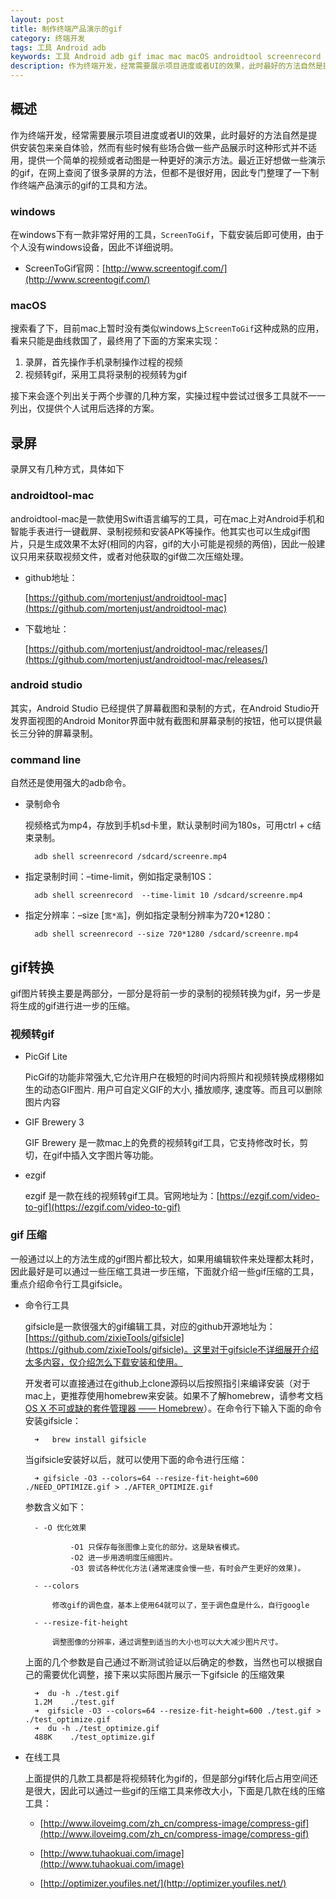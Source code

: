 ```yaml
---
layout: post
title: 制作终端产品演示的gif
category: 终端开发
tags: 工具 Android adb
keywords: 工具 Android adb gif imac mac macOS androidtool screenrecord PicGif GIF Brewery ezgif
description: 作为终端开发，经常需要展示项目进度或者UI的效果，此时最好的方法自然是提供安装包来亲自体验，然而有些时候有些场合做一些产品展示时这种形式并不适用，提供一个简单的视频或者动图是一种更好的演示方法。最近正好想做一些演示的gif，在网上查阅了很多录屏的方法，但都不是很好用，因此专门整理了一下制作终端产品演示的gif的工具和方法。
---
```


## 概述

作为终端开发，经常需要展示项目进度或者UI的效果，此时最好的方法自然是提供安装包来亲自体验，然而有些时候有些场合做一些产品展示时这种形式并不适用，提供一个简单的视频或者动图是一种更好的演示方法。最近正好想做一些演示的gif，在网上查阅了很多录屏的方法，但都不是很好用，因此专门整理了一下制作终端产品演示的gif的工具和方法。

### windows

在windows下有一款非常好用的工具，`ScreenToGif`，下载安装后即可使用，由于个人没有windows设备，因此不详细说明。

- ScreenToGif官网：[http://www.screentogif.com/](http://www.screentogif.com/)

### macOS

搜索看了下，目前mac上暂时没有类似windows上`ScreenToGif`这种成熟的应用，看来只能是曲线救国了，最终用了下面的方案来实现：

1. 录屏，首先操作手机录制操作过程的视频
2. 视频转gif，采用工具将录制的视频转为gif

接下来会逐个列出关于两个步骤的几种方案，实操过程中尝试过很多工具就不一一列出，仅提供个人试用后选择的方案。

## 录屏

录屏又有几种方式，具体如下

### androidtool-mac

androidtool-mac是一款使用Swift语言编写的工具，可在mac上对Android手机和智能手表进行一键截屏、录制视频和安装APK等操作。他其实也可以生成gif图片，只是生成效果不太好(相同的内容，gif的大小可能是视频的两倍)，因此一般建议只用来获取视频文件，或者对他获取的gif做二次压缩处理。

- github地址：

	[https://github.com/mortenjust/androidtool-mac](https://github.com/mortenjust/androidtool-mac)
	
-  下载地址：

	[https://github.com/mortenjust/androidtool-mac/releases/](https://github.com/mortenjust/androidtool-mac/releases/)


### android studio

其实，Android Studio 已经提供了屏幕截图和录制的方式，在Android Studio开发界面视图的Android Monitor界面中就有截图和屏幕录制的按钮，他可以提供最长三分钟的屏幕录制。

### command line

自然还是使用强大的adb命令。

- 录制命令

	视频格式为mp4，存放到手机sd卡里，默认录制时间为180s，可用ctrl + c结束录制。
	
		adb shell screenrecord /sdcard/screenre.mp4

- 指定录制时间：–time-limit，例如指定录制10S：
	
		adb shell screenrecord  --time-limit 10 /sdcard/screenre.mp4

- 指定分辨率：–size [`宽*高`]，例如指定录制分辨率为720*1280：
	
		adb shell screenrecord --size 720*1280 /sdcard/screenre.mp4

## gif转换

gif图片转换主要是两部分，一部分是将前一步的录制的视频转换为gif，另一步是将生成的gif进行进一步的压缩。

### 视频转gif

- PicGif Lite

	PicGif的功能非常强大,它允许用户在极短的时间内将照片和视频转换成栩栩如生的动态GIF图片. 用户可自定义GIF的大小, 播放顺序, 速度等。而且可以删除图片内容

- GIF Brewery 3

	GIF Brewery 是一款mac上的免费的视频转gif工具，它支持修改时长，剪切，在gif中插入文字图片等功能。

- ezgif

	ezgif 是一款在线的视频转gif工具。官网地址为：[https://ezgif.com/video-to-gif](https://ezgif.com/video-to-gif)

### gif 压缩

一般通过以上的方法生成的gif图片都比较大，如果用编辑软件来处理都太耗时，因此最好是可以通过一些压缩工具进一步压缩，下面就介绍一些gif压缩的工具，重点介绍命令行工具gifsicle。

- 命令行工具

	gifsicle是一款很强大的gif编辑工具，对应的github开源地址为：[https://github.com/zixieTools/gifsicle](https://github.com/zixieTools/gifsicle)。这里对于gifsicle不详细展开介绍太多内容，仅介绍怎么下载安装和使用。
	
	开发者可以直接通过在github上clone源码以后按照指引来编译安装（对于mac上，更推荐使用homebrew来安装。如果不了解homebrew，请参考文档[OS X 不可或缺的套件管理器 —— Homebrew](http://blog.bihe0832.com/homebrew.html)）。在命令行下输入下面的命令安装gifsicle：
		
		➜	brew install gifsicle
 	
	当gifsicle安装好以后，就可以使用下面的命令进行压缩：

		➜ gifsicle -O3 --colors=64 --resize-fit-height=600 ./NEED_OPTIMIZE.gif > ./AFTER_OPTIMIZE.gif


	参数含义如下：
	
		- -O 优化效果
		
				-O1 只保存每张图像上变化的部分。这是缺省模式。
				-O2 进一步用透明度压缩图片。
				-O3 尝试各种优化方法(通常速度会慢一些，有时会产生更好的效果)。
		
		- --colors
	
			修改gif的调色盘，基本上使用64就可以了，至于调色盘是什么，自行google
			
		- --resize-fit-height
	
			调整图像的分辨率，通过调整到适当的大小也可以大大减少图片尺寸。
	
	上面的几个参数是自己通过不断测试验证以后确定的参数，当然也可以根据自己的需要优化调整，接下来以实际图片展示一下gifsicle 的压缩效果
	
		➜  du -h ./test.gif
		1.2M	./test.gif
		➜  gifsicle -O3 --colors=64 --resize-fit-height=600 ./test.gif > ./test_optimize.gif
		➜  du -h ./test_optimize.gif
		488K	./test_optimize.gif
	
		
- 在线工具

	上面提供的几款工具都是将视频转化为gif的，但是部分gif转化后占用空间还是很大，因此可以通过一些gif的压缩工具来修改大小，下面是几款在线的压缩工具：
	
	- [http://www.iloveimg.com/zh_cn/compress-image/compress-gif](http://www.iloveimg.com/zh_cn/compress-image/compress-gif)
	
	- [http://www.tuhaokuai.com/image](http://www.tuhaokuai.com/image)
	
	- [http://optimizer.youfiles.net/](http://optimizer.youfiles.net/)


	